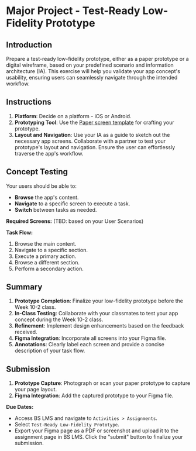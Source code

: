 # **Major Project - Test-Ready Low-Fidelity Prototype**

## **Introduction**

Prepare a test-ready low-fidelity prototype, either as a paper prototype or a digital wireframe, based on your predefined scenario and information architecture (IA). This exercise will help you validate your app concept's usability, ensuring users can seamlessly navigate through the intended workflow.

## **Instructions**

1. **Platform**: Decide on a platform - iOS or Android.
2. **Prototyping Tool**: Use the [Paper screen template](http://sneakpeekit.com) for crafting your prototype.
3. **Layout and Navigation**: Use your IA as a guide to sketch out the necessary app screens. Collaborate with a partner to test your prototype's layout and navigation. Ensure the user can effortlessly traverse the app's workflow.

## **Concept Testing**

Your users should be able to:

- **Browse** the app's content.
- **Navigate** to a specific screen to execute a task.
- **Switch** between tasks as needed.

**Required Screens:** (TBD: based on your User Scenarios)

**Task Flow:**

1. Browse the main content.
2. Navigate to a specific section.
3. Execute a primary action.
4. Browse a different section.
5. Perform a secondary action.

## **Summary**

1. **Prototype Completion**: Finalize your low-fidelity prototype before the Week 10-2 class.
2. **In-Class Testing**: Collaborate with your classmates to test your app concept during the Week 10-2 class.
3. **Refinement**: Implement design enhancements based on the feedback received.
4. **Figma Integration**: Incorporate all screens into your Figma file.
5. **Annotations**: Clearly label each screen and provide a concise description of your task flow.

## **Submission**

1. **Prototype Capture**: Photograph or scan your paper prototype to capture your page layout.
2. **Figma Integration**: Add the captured prototype to your Figma file.

**Due Dates:**

<Badge text="Both Sections: Thursday November 9th @11:59pm" />

- Access BS LMS and navigate to `Activities > Assignments`.
- Select `Test-Ready Low-Fidelity Prototype`.
- Export your Figma page as a PDF or screenshot and upload it to the assignment page in BS LMS. Click the "submit" button to finalize your submission.
